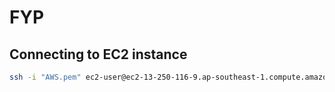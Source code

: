 # FYP

## Connecting to EC2 instance

```bash
ssh -i "AWS.pem" ec2-user@ec2-13-250-116-9.ap-southeast-1.compute.amazonaws.com
```
